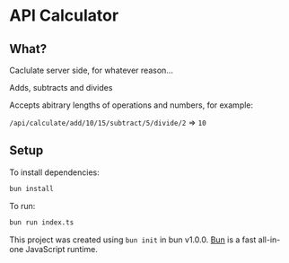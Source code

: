 # API Calculator

## What?

Caclulate server side, for whatever reason...

Adds, subtracts and divides

Accepts abitrary lengths of operations and numbers, for example:

`/api/calculate/add/10/15/subtract/5/divide/2` => `10`

## Setup

To install dependencies:

```bash
bun install
```

To run:

```bash
bun run index.ts
```

This project was created using `bun init` in bun v1.0.0. [Bun](https://bun.sh) is a fast all-in-one JavaScript runtime.
